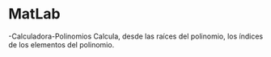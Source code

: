 MatLab
======
-Calculadora-Polinomios
  Calcula, desde las raíces del polinomio, los índices  de los elementos del polinomio.
